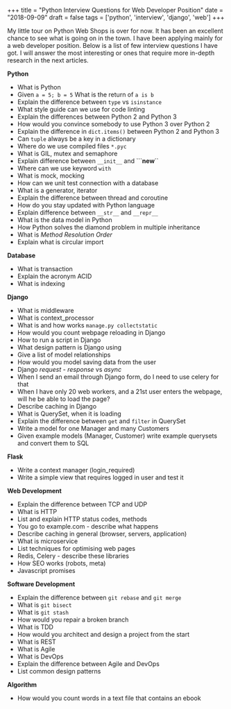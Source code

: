 +++
title = "Python Interview Questions for Web Developer Position"
date = "2018-09-09"
draft = false
tags = ['python', 'interview', 'django', 'web']
+++

My little tour on Python Web Shops is over for now. It has been an excellent chance to see what is going on in the town. I have been applying mainly for a web developer position. Below is a list of few interview questions I have got. I will answer the most interesting or ones that require more in-depth research in the next articles.

<!--more-->

**Python**

- What is Python
- Given ```a = 5; b = 5``` What is the return of ```a is b```
- Explain the difference between ```type``` vs ```isinstance```
- What style guide can we use for code linting
- Explain the differences between Python 2 and Python 3
- How would you convince somebody to use Python 3 over Python 2
- Explain the difference in ```dict.items()``` between Python 2 and Python 3
- Can ```tuple``` always be a key in a dictionary
- Where do we use compiled files ```*.pyc```
- What is GIL, mutex and semaphore
- Explain difference between ```__init__``` and ```__new__``
- Where can we use keyword ```with```
- What is mock, mocking
- How can we unit test connection with a database
- What is a generator, iterator
- Explain the difference between thread and coroutine
- How do you stay updated with Python language
- Explain difference between ```__str__``` and ```__repr__```
- What is the data model in Python
- How Python solves the diamond problem in multiple inheritance 
- What is *Method Resolution Order*
- Explain what is circular import

**Database**

- What is transaction
- Explain the acronym ACID
- What is indexing

**Django**

- What is middleware
- What is context_processor
- What is and how works ```manage.py collectstatic```
- How would you count webpage reloading in Django
- How to run a script in Django
- What design pattern is Django using
- Give a list of model relationships
- How would you model saving data from the user
- Django *request - response* vs *async*
- When I send an email through Django form, do I need to use celery for that
- When I have only 20 web workers, and a 21st user enters the webpage, will he be able to load the page?
- Describe caching in Django
- What is QuerySet, when it is loading
- Explain the difference between ```get``` and ```filter``` in QuerySet
- Write a model for one Manager and many Customers
- Given example models (Manager, Customer) write example querysets and convert them to SQL

**Flask**

- Write a context manager (login_required)
- Write a simple view that requires logged in user and test it

**Web Development**

- Explain the difference between TCP and UDP
- What is HTTP
- List and explain HTTP status codes, methods
- You go to example.com - describe what happens
- Describe caching in general (browser, servers, application)
- What is microservice
- List techniques for optimising web pages
- Redis, Celery - describe these libraries
- How SEO works (robots, meta)
- Javascript promises

**Software Development**

- Explain the difference between ```git rebase``` and ```git merge```
- What is ```git bisect```
- What is ```git stash```
- How would you repair a broken branch
- What is TDD
- How would you architect and design a project from the start
- What is REST
- What is Agile
- What is DevOps
- Explain the difference between Agile and DevOps
- List common design patterns

**Algorithm**

- How would you count words in a text file that contains an ebook
